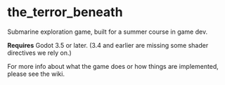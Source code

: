 # the_terror_beneath
Submarine exploration game, built for a summer course in game dev.

**Requires** Godot 3.5 or later.  (3.4 and earlier are missing some shader directives we rely on.)

For more info about what the game does or how things are implemented, please see the wiki.

